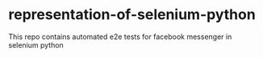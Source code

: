 # representation-of-selenium-python
This repo contains automated e2e tests for facebook messenger in selenium python
